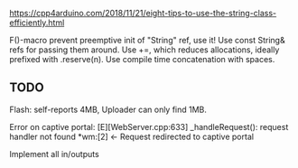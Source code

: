


https://cpp4arduino.com/2018/11/21/eight-tips-to-use-the-string-class-efficiently.html

F()-macro prevent preemptive init of "String" ref, use it!
Use const String& refs for passing them around. 
Use +=, which reduces allocations, ideally prefixed with .reserve(n). 
Use compile time concatenation with spaces. 

## TODO
Flash: self-reports 4MB, Uploader can only find 1MB. 

Error on captive portal: 
[E][WebServer.cpp:633] _handleRequest(): request handler not found
*wm:[2] <- Request redirected to captive portal

Implement all in/outputs


